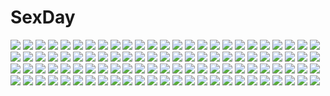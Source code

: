 # SexDay
![](https://konachan.com/image/764704f00ee01481cf5fcdcc2cb7f1e5/Konachan.com%20-%20102093%20book%20bow%20clouds%20glasses%20group%20hatsune_miku%20headphones%20kagamine_len%20kagamine_rin%20kaito%20male%20meiko%20pisuke%20sky%20thighhighs%20twintails%20vocaloid.jpg)
![](https://konachan.com/jpeg/61acf2c6fe5f8f047f0435a8d5649e82/Konachan.com%20-%20144545%20blonde_hair%20blush%20brown_eyes%20close%20long_hair%20oomuro_sakurako%20tagme_%28artist%29%20white%20yuru_yuri.jpg)
![](https://konachan.com/jpeg/ee25d5f867e910cc1428e6618efb56c3/Konachan.com%20-%20276221%20bedivere%20blush%20chibi%20drink%20euryale%20flowers%20frankenstein%20gilgamesh%20gloves%20medusa_%28lily%29%20mordred%20pink_hair%20purple_eyes%20saber%20scan%20short_hair%20souji_hougu.jpg)
![](https://konachan.com/image/5f403be85cf3a9cf76e96206bf2633f9/Konachan.com%20-%2066195%20megurine_luka%20vocaloid.jpg)
![](https://konachan.com/image/a16ac6dc0cc02bc8f5a68ee2e4836371/Konachan.com%20-%2087106%20chii%20chobits%20clamp%20dress.jpg)
![](https://konachan.com/image/dc215887051d7f44271e10fd61d87f2c/Konachan.com%20-%2012167%20bakuretsu_tenshi%20gun%20jo%20meg%20weapon.jpg)
![](https://konachan.com/image/9f0c305bffab7383a8266e94a68ced02/Konachan.com%20-%2024047%20aramaki_daisuke%20batou%20black%20boma%20ghost_in_the_shell%20ishikawa%20kusanagi_motoko%20pazu%20saito%20togusa.jpg)
![](https://konachan.com/image/5f0ebe894090b7839685afcf69a40062/Konachan.com%20-%2059739%20arima_senne%20black_hair%20boots%20breasts%20glasses%20long_hair%20open_shirt%20original%20panties%20phantasy_star%20pointed_ears%20red_eyes%20thighhighs%20underwear.jpg)
![](https://konachan.com/image/b9bdc71f992f392e1956b7fc8b3f1474/Konachan.com%20-%20169554%20bath%20blush%20breasts%20brown_eyes%20brown_hair%20long_hair%20navel%20nipples%20nude%20original%20takuya_kame%20wet.jpg)
![](https://konachan.com/image/95073f63c0c10e35b14ce5d8be97abc7/Konachan.com%20-%20204629%20aqua_eyes%20blonde_hair%20bubbles%20headdress%20original%20sakimichan%20underwater%20water%20watermark.jpg)
![](https://konachan.com/jpeg/dcc5aa833337a235d2ad808aeda9920f/Konachan.com%20-%20224873%20all_male%20astrot%20blonde_hair%20dio_brando%20gloves%20jojo_no_kimyou_na_bouken%20knife%20male%20red_eyes%20short_hair%20the_world%20weapon%20wristwear.jpg)
![](https://konachan.com/image/092d1fa8341259feaca199305bb4a500/Konachan.com%20-%20235524%20black_eyes%20black_hair%20hat%20karasu-san_%28syh3iua83%29%20shameimaru_aya%20short_hair%20touhou%20wings.jpg)
![](https://konachan.com/jpeg/87e38437f6219b168eb864a7f9c979b8/Konachan.com%20-%20297146%20barefoot%20bikini%20blue_eyes%20blush%20breasts%20brown_hair%20cameltoe%20cropped%20headphones%20long_hair%20nakano_miku%20red_hair%20swimsuit%20tears%20thighhighs%20topless.jpg)
![](https://konachan.com/image/e05a9702a504e09a3cd263334a10843e/Konachan.com%20-%2056561%20bikini%20fate_testarossa%20mahou_shoujo_lyrical_nanoha%20mahou_shoujo_lyrical_nanoha_strikers%20swimsuit%20takamachi_nanoha%20yuuno_scrya.jpg)
![](https://konachan.com/image/b5babde338f30d69fded5daa281a6e80/Konachan.com%20-%2090829%20blonde_hair%20feathers%20gloves%20green_eyes%20hat%20maplestory%20tsubaki_ki.jpg)
![](https://konachan.com/image/6f617db65372e532db9726e0e0e10d57/Konachan.com%20-%20231182%202girls%20aqua_eyes%20blue_hair%20bra%20breasts%20cleavage%20collar%20couch%20demon%20garter_belt%20headdress%20maid%20panties%20red_eyes%20shirt%20stockings%20tail%20tie%20underwear.jpg)
![](https://konachan.com/image/cfd563f6db00e87aa21c282ae04b3304/Konachan.com%20-%20201963%20animal%20bird%20bow%20brown_eyes%20brown_hair%20chain%20drink%20horns%20ibuki_suika%20katana%20long_hair%20ryosios%20scenic%20sword%20touhou%20weapon.jpg)
![](https://konachan.com/jpeg/6af1a4501fadb7e22195441dcba022f9/Konachan.com%20-%20192479%20aqua_eyes%20bow%20candy%20chibi%20chocolate%20computer%20drink%20food%20game_cg%20giga%20gray_hair%20group%20long_hair%20mermaid%20navel%20nironiro%20pocky%20red_eyes%20twintails.jpg)
![](https://konachan.com/jpeg/666f299d98a0c5f5ed280f5f493e9103/Konachan.com%20-%20283958%20apron%20black_hair%20blush%20bondage%20drink%20flowers%20gag%20headdress%20maid%20original%20red_eyes%20ribbons%20rope%20rose%20short_hair%20stockings%20thighhighs%20watermark.jpg)
![](https://konachan.com/jpeg/a69d1fbb9f8bd835aa3a6ba4a6dfa586/Konachan.com%20-%2041404%20tagme%20yuuki_tatsuya.jpg)
![](https://konachan.com/jpeg/932ce4e3555ef51cf751a576c3fe7916/Konachan.com%20-%2077781%20kagamine_rin%20tateshina_ryouko%20vocaloid.jpg)
![](https://konachan.com/image/16d766aaaff5f320b9ad4fc45c6691dc/Konachan.com%20-%2081144%20all_male%20kagamine_len%20male%20vocaloid.jpg)
![](https://konachan.com/image/7528ffbf6eddf4f10923b39d0e6881ad/Konachan.com%20-%20167460%20animal%20bird%20blonde_hair%20blue_eyes%20book%20bow%20doll%20dress%20feathers%20hat%20headdress%20mage%20purple_hair%20ribbons%20short_hair%20stairs%20touhou%20witch%20yellow_eyes.jpg)
![](https://konachan.com/image/65ab046b1457bb46b1666a8653908e94/Konachan.com%20-%20251675%20boots%20breasts%20brown_eyes%20brown_hair%20cleavage%20feathers%20long_hair%20lpip%20original%20white.jpg)
![](https://konachan.com/image/f66a50387a2a1b088b71c33bb510b1fc/Konachan.com%20-%20148294%20brown_hair%20hat%20japanese_clothes%20red_eyes%20ryuushou%20shameimaru_aya%20short_hair%20thighhighs%20touhou.jpg)
![](https://konachan.com/image/47653451549672d2c8f8ee156da748d9/Konachan.com%20-%2038095%20canal_volphied%20lost_universe%20nipples%20nude%20sex%20tentacles%20wave_ride.jpg)
![](https://konachan.com/image/4914cbb4baed9c03ad71c45187f48c1d/Konachan.com%20-%20153307%20bow%20breasts%20dress%20green_eyes%20green_hair%20kagiyama_hina%20long_hair%20nipples%20no_bra%20open_shirt%20tn_%28nakamatic-arsenal%29%20touhou.jpg)
![](https://konachan.com/jpeg/cf1cf6a9fe856a624292a3d4d4eb7b6d/Konachan.com%20-%20264860%20aqua_eyes%20barefoot%20bikini%20blonde_hair%20bosshi%20breasts%20cleavage%20erect_nipples%20long_hair%20navel%20original%20sketch%20spread_legs%20swimsuit.jpg)
![](https://konachan.com/jpeg/e37556b51af919b9619a3f20829c9956/Konachan.com%20-%20187549%20akakitsu%20anthropomorphism%20kantai_collection%20midway_hime.jpg)
![](https://konachan.com/jpeg/90fabeaa12064d0e824c58f31852b8f7/Konachan.com%20-%2086283%20hatsune_miku%20vocaloid.jpg)
![](https://konachan.com/image/2dcc41efb8d75449e2981d596d04149b/Konachan.com%20-%2021852%20animal%20azumanga_daioh%20cat%20kamineko.jpg)
![](https://konachan.com/jpeg/68828937c563f75fba0699255d0efde3/Konachan.com%20-%2046504%20hieda_no_akyuu%20pop%20touhou.jpg)
![](https://konachan.com/image/882c604faf5b79b5c32a2eff42c620c5/Konachan.com%20-%20260281%20aqua_eyes%20blonde_hair%20boots%20bow%20building%20christmas%20dennou_shoujo_youtuber_shiro%20hat%20pantyhose%20ribbons%20signed%20snow%20tagme_%28artist%29%20tree%20wink%20winter.jpg)
![](https://konachan.com/image/b6d438d81e3512d34b9306185c7bb750/Konachan.com%20-%20269703%20breasts%20cleavage%20close%20headphones%20jpeg_artifacts%20logo%20long_hair%20necklace%20pink_hair%20purple_eyes%20shade%20sonico%20super_sonico%20v-mag.jpg)
![](https://konachan.com/image/fc348c9e30cc3c6d5c39a3253a44e349/Konachan.com%20-%20276857%202girls%20animal%20ass%20black_hair%20blush%20bow%20breasts%20cat%20cat_smile%20catgirl%20fang%20long_hair%20nude%20original%20pink_hair%20red_eyes%20scarf%20syroh%20tail%20zoom_layer.jpg)
![](https://konachan.com/image/acea12786da09422209c9b8ba90dab21/Konachan.com%20-%20130060%20animal_ears%20black_hair%20chain%20foxgirl%20ganesagi%20long_hair%20original%20purple_eyes%20tail%20twintails%20weapon.jpg)
![](https://konachan.com/image/e901fa13dc2ba6e0e077c4d537a9e944/Konachan.com%20-%2045895%20emeraldas%20galaxy_express_999%20queen_emeraldas.jpg)
![](https://konachan.com/jpeg/2b38c44d89ffeb3071fb2843c4e799f9/Konachan.com%20-%20237128%202girls%20betsy%20black_hair%20blonde_hair%20blush%20bow%20catgirl%20choker%20hoodie%20long_hair%20naala%20navel%20original%20red_eyes%20shorts%20thighhighs%20twintails%20white.jpg)
![](https://konachan.com/jpeg/690092c9f7c364881f6ba2b9f5f0dbee/Konachan.com%20-%20169095%20blue_eyes%20blue_hair%20hat%20kawashiro_nitori%20rikkido%20short_hair%20skirt%20touhou%20twintails%20weapon.jpg)
![](https://konachan.com/image/0a1cc3878f4b20d0588f7ba1d0d5ef87/Konachan.com%20-%20106501%20cream_%28tiger_%26_bunny%29%20glasses%20nopan%20rca%20tiger_%26_bunny.jpg)
![](https://konachan.com/image/b1e43c75b15b43c78666dff78004c5d0/Konachan.com%20-%20107083%20akiba_rika%20dark%20ezaki_yuuichi%20hanbun_no_tsuki_ga_noboru_sora%20moon%20night%20sky%20stars%20totuka.jpg)
![](https://konachan.com/image/71457736e1ac8b2c52634b0b9917960a/Konachan.com%20-%20172751%20blue_eyes%20flowers%20green_hair%20hat%20headdress%20saden_%28magumo%29%20shikieiki_yamaxanadu%20skirt%20thighhighs%20touhou.jpg)
![](https://konachan.com/image/09f3f62a2546a07316954577ebc142ee/Konachan.com%20-%2023015%20air%20doll%20kamio_misuzu%20michiru%20puppet%20tohno_minagi.jpg)
![](https://konachan.com/image/3265d879feba1a316aaaab660b9616a2/Konachan.com%20-%20176665%20black_eyes%20black_hair%20blood%20boots%20light%20mikasa_ackerman%20scarf%20shingeki_no_kyojin%20third-party_edit%20weapon%20white.jpg)
![](https://konachan.com/jpeg/d7806d43cd5b215888337856a3081a9a/Konachan.com%20-%2031148%20bikini%20kakizaki_misa%20mahou_sensei_negima%20red%20swimsuit.jpg)
![](https://konachan.com/jpeg/21137b8ed7fbd597d2c95cad0c63ab79/Konachan.com%20-%20280019%20animal_ears%20black_hair%20feathers%20garter%20gun%20kneehighs%20nibiiro_shizuka%20original%20red_eyes%20scan%20short_hair%20skirt%20tie%20weapon%20white.jpg)
![](https://konachan.com/jpeg/779876bbf83575f8ea5e6dec902d5ba7/Konachan.com%20-%20272612%20alchemist_mafercca%20blush%20game_cg%20long_hair%20mirror_%28game%29%20purple_hair%20red_eyes%20summer%20tagme_%28artist%29%20witch.jpg)
![](https://konachan.com/jpeg/aebdf0f4f47098474e692f687d738673/Konachan.com%20-%20237650%20blonde_hair%20blush%20fast-runner-2024%20lizsharte_atismata%20ponytail%20saijaku_muhai_no_bahamut%20thighhighs%20white.jpg)
![](https://konachan.com/jpeg/c55bbb4b6cfb78a45872138efb89a647/Konachan.com%20-%20299282%20animal%20black_hair%20building%20city%20clouds%20flowers%20male%20moon%20nurikabe_%28mictlan-tecuhtli%29%20original%20scenic%20short_hair%20sky%20turtle.jpg)
![](https://konachan.com/jpeg/5782fcc2628d0d65a7ff0cc4d1fd0491/Konachan.com%20-%20209774%20black_hair%20breasts%20cleavage%20dangmill%20food%20fruit%20green_eyes%20hayami_kanade%20idolmaster%20idolmaster_cinderella_girls%20scarf%20short_hair.jpg)
![](https://konachan.com/jpeg/8062e5f2612d6305a2d581dbb0a8eeb3/Konachan.com%20-%20301741%20clouds%20demon%20hinatsu_nono%20hinatsu_nono_channel%20kurripu%20navel%20sky%20sunset%20tail%20water%20white_hair.jpg)
![](https://konachan.com/image/f13f316fb3147b7c752673792941869b/Konachan.com%20-%20133743%20aoha_%28twintail%29%20book%20nobody%20purple%20scenic%20shade%20touhou.jpg)
![](https://konachan.com/image/cde64b0e6c531a7fe6a85e57d413fe0e/Konachan.com%20-%20273053%20aliasing%20blindfold%20bondage%20breasts%20building%20censored%20city%20clouds%20daiaru%20dildo%20grass%20gray_hair%20leotard%20nier%20nipples%20ruins%20short_hair%20sky%20tattoo.jpg)
![](https://konachan.com/image/f7d7223b4c3355a9715bc3a04b1dc262/Konachan.com%20-%20118900%20cropped%20gosick%20megami%20scan%20victorique_de_broix.jpg)
![](https://konachan.com/jpeg/658d14560af3f7f3e7957c7290d3e0f5/Konachan.com%20-%20247059%20brown_hair%20chun_lanlanlan%20shameimaru_aya%20short_hair%20touhou%20water%20waterfall%20wings.jpg)
![](https://konachan.com/image/b39efc6a3dbaee0a77287402daf07400/Konachan.com%20-%205180%20idolmaster%20jpeg_artifacts%20minase_iori%20ueda_yumehito.jpg)
![](https://konachan.com/image/63b0a6f77f1c188eb03fd1a4f86b29f2/Konachan.com%20-%2070731%20fate_testarossa%20mahou_shoujo_lyrical_nanoha%20mahou_shoujo_lyrical_nanoha_the_movie_1st%20moon%20sky%20thighhighs.jpg)
![](https://konachan.com/jpeg/58c7d487cbba04276868b5442c2054db/Konachan.com%20-%20227253%20blonde_hair%20blush%20bra%20breast_hold%20breasts%20cleavage%20heirou%20panties%20purple_eyes%20tagme_%28character%29%20third-party_edit%20underwear%20white.jpg)
![](https://konachan.com/jpeg/abef10a0b7f0985cd7e630a4e349ba1c/Konachan.com%20-%20182183%20blonde_hair%20breasts%20censored%20game_cg%20green_eyes%20minatsuki_arumi%20my_sister%20nipples%20sex%20sumeragi_leia%20tears%20underwear.jpg)
![](https://konachan.com/jpeg/4033b61306d1983dcec19ecb07b01feb/Konachan.com%20-%20181806%20bikini%20breasts%20brown_hair%20cleavage%20coffee-kizoku%20green_eyes%20maid%20navel%20swimsuit%20white.jpg)
![](https://konachan.com/image/daadc97fb7eaa1307d3024749cd4e8e1/Konachan.com%20-%20300496%20anthropomorphism%20brown_eyes%20couch%20gray_hair%20green_hair%20headband%20kantai_collection%20loli%20long_hair%20sensen%20signed%20twintails%20zuikaku_%28kancolle%29.jpg)
![](https://konachan.com/image/99df880c4515e42cafe7b569ce8806e8/Konachan.com%20-%20303771%202girls%20aliasing%20animal_ears%20blue_eyes%20computer%20drums%20hoji_%28hooooooooji1029%29%20instrument%20original%20short_hair.jpg)
![](https://konachan.com/image/54bb482e5e53eb1335563794138990d8/Konachan.com%20-%2057880%20group%20guraida%20hatsune_miku%20kagamine_len%20kagamine_rin%20kaito%20male%20meiko%20vocaloid%20white.jpg)
![](https://konachan.com/image/0f52772390ddc0ff1459b1a0a65022d7/Konachan.com%20-%2075843%20katana%20kill_bill%20natsume_aya%20parody%20sword%20tenjou_tenge%20weapon.jpg)
![](https://konachan.com/jpeg/584bf9c2d612a625d9a5b29f387e5a55/Konachan.com%20-%2029296%20shakugan_no_shana%20shana.jpg)
![](https://konachan.com/image/4026825f7e9cae65ce58ba96c540f8b1/Konachan.com%20-%20102690%20blonde_hair%20blue_eyes%20dress%20feathers%20kagamine_rin%20necklace%20ueno_tsuki%20vocaloid%20wings.jpg)
![](https://konachan.com/jpeg/378b01e455026b920790abc54ef76e6f/Konachan.com%20-%2091995%20all-time%20brown_hair%20censored%20fellatio%20futsu_janai%20game_cg%20himesawa_sayaka%20penis%20pussy%20pussy_juice%20red_eyes%20vibrator.jpg)
![](https://konachan.com/image/3fc77172f065f3a8bff1c2e14839d9f8/Konachan.com%20-%2026815%20nana%20nana_%28series%29%20osaki_nana%20silhouette.jpg)
![](https://konachan.com/image/81ca1061d1d157e28da3a3498f2b3d55/Konachan.com%20-%206154%20ghost_hunt%20hara_masako.jpg)
![](https://konachan.com/jpeg/6f66c41466bfb14fe3b31a32ac28010a/Konachan.com%20-%20174634%20bikini_top%20black_hair%20black_rock_shooter%20blue_eyes%20boots%20bsl%20chain%20fire%20kuroi_mato%20scar%20shorts%20twintails.jpg)
![](https://konachan.com/image/fe1e3ffc82c0f9eec213452a75dd9df4/Konachan.com%20-%2077145%20akiyama_mio%20cosplay%20hirasawa_yui%20k-on%21%20kotobuki_tsumugi%20nakano_azusa%20tainaka_ritsu.jpg)
![](https://konachan.com/image/a841b6268ea23aa531ea84aaa84d1631/Konachan.com%20-%2041687%20all_male%20dino_cavallone%20katekyou_hitman_reborn%20male.jpg)
![](https://konachan.com/jpeg/81ad3201d37f6a3565e3d857b0f1a5ef/Konachan.com%20-%20167599%20animal_ears%20blush%20breasts%20brown_eyes%20brown_hair%20navel%20nipples%20nude%20original%20ribbons%20sogaya%20tail%20white.jpg)
![](https://konachan.com/image/cd182e80e6a23050bec7c016ef992620/Konachan.com%20-%20125631%20black%20close%20guilty_crown%20nude%20pink_hair%20realistic%20red_eyes%20toros%20yuzuriha_inori.jpg)
![](https://konachan.com/image/90ec964828a5967cb32b401cc7b8e856/Konachan.com%20-%20301400%20aqua_eyes%20blonde_hair%20fate_grand_order%20fate_%28series%29%20hat%20inarin_%28user_tgfg4783%29%20mysterious_heroine_x%20parody%20ponytail%20scarf%20short_hair%20yellow.jpg)
![](https://konachan.com/jpeg/2d366be31e53a4c87a8504a95ede5233/Konachan.com%20-%20212609%20aqua_eyes%20aqua_hair%20ass%20barefoot%20bed%20blush%20bow%20cirno%20fairy%20nude%20short_hair%20suisai.%20touhou%20wings.jpg)
![](https://konachan.com/image/31f76b84190b8f7a63a57e13d72f6877/Konachan.com%20-%20182886%20bikini%20breasts%20flowers%20green_eyes%20jpeg_artifacts%20long_hair%20minamon_%28vittel221%29%20navel%20purple_hair%20swimsuit%20toujou_nozomi.jpg)
![](https://konachan.com/image/45a2d139e02782db9a3405f70abb351a/Konachan.com%20-%20269630%20animal_ears%20apron%20blush%20drink%20flat_chest%20food%20green_hair%20heart%20horns%20loli%20long_hair%20monmusu_harem%20namaru_%28summer_dandy%29%20socks%20yellow_eyes.jpg)
![](https://konachan.com/jpeg/1da2691c44d44a1bc8e0e947c9166787/Konachan.com%20-%2099441%20bra%20breasts%20brown_eyes%20brown_hair%20cleavage%20game_cg%20hosaka_hina%20hulotte%20ikegami_akane%20navel%20panties%20underwear%20undressing%20with_ribbon.jpg)
![](https://konachan.com/jpeg/d92f60984814a71b521376caf32f1b95/Konachan.com%20-%20203633%202girls%20ar_nosurge_ode_to_an_unborn_star%20breasts%20casty_rianoit%20cleavage%20gust_%28company%29%20ion_%28ciel_nosurge%29%20ntny%20scan%20thighhighs.jpg)
![](https://konachan.com/jpeg/45605372ea715b5c2966568cb1bcd92a/Konachan.com%20-%20269797%20bikini%20bow%20breasts%20brown_hair%20cleavage%20clouds%20green_eyes%20hoodie%20long_hair%20navel%20original%20red_eyes%20ribbons%20skirt%20sky%20swimsuit%20twintails%20waifu2x%20water.jpg)
![](https://konachan.com/image/7e89e22cfcec101d55b6197279ad373b/Konachan.com%20-%20191946%20blonde_hair%20blood%20blue_eyes%20boots%20choker%20doomfest%20hat%20pantyhose%20senran_kagura%20sword%20weapon%20wings%20yomi_%28senran_kagura%29.jpg)
![](https://konachan.com/jpeg/cfea1cd864ebfb06cd4d6edbdf73c03f/Konachan.com%20-%20280617%20blush%20close%20dressing%20elbow_gloves%20elnowar_seylan%20endro%21%20flat_chest%20gloves%20headband%20long_hair%20matokechi%20pointed_ears%20purple_eyes%20purple_hair.jpg)
![](https://konachan.com/image/018be2a0412fe7000b8462bb30e75cd9/Konachan.com%20-%20244494%20ball%20barefoot%20black_hair%20bow%20fan%20japanese_clothes%20jname%20long_hair%20original%20pink_eyes.jpg)
![](https://konachan.com/image/4b1c4c0b62a175941124afd03b9d5cd2/Konachan.com%20-%20239053%20anthropomorphism%20blush%20brown_eyes%20brown_hair%20kamiyan191969%20kantai_collection%20kisaragi_%28kancolle%29%20long_hair%20school_uniform%20skirt.jpg)
![](https://konachan.com/image/8c322c6c7019797f9a3c32c579d2f261/Konachan.com%20-%2061180%20hatsune_miku%20mikumix%20vocaloid%20zain.jpg)
![](https://konachan.com/image/e4c85c5de951c7fda7226a13907e8fe7/Konachan.com%20-%207530%20aozora_no_mieru_oka%20hayami_iori%20izumi_tsubasu%20nishimura_haruna%20nishimura_konatsu%20ryohka.jpg)
![](https://konachan.com/image/b23e8521e1305f36fcf4be0290c5e2f4/Konachan.com%20-%20180757%20bike_shorts%20blue_eyes%20blush%20braids%20cameltoe%20dress%20gray_hair%20headdress%20long_hair%20maid%20panties%20shorts%20skirt%20skirt_lift%20touhou%20underwear%20white.jpg)
![](https://konachan.com/image/0be0f08e1f0c5238338d61358dd6daac/Konachan.com%20-%2015439%20azuma_kiyohiko%20koiwai_yotsuba%20music%20yotsubato%21.jpg)
![](https://konachan.com/image/45d07a21975c3f04842e417c39946ed2/Konachan.com%20-%20225789%202girls%20anthropomorphism%20blush%20brown_hair%20japanese_clothes%20katana%20kimono%20petals%20purple_eyes%20purple_hair%20red_eyes%20rerrere%20sword%20umbrella%20weapon.jpg)
![](https://konachan.com/image/d603f3c5d3fa7f81a0a327bc777ac889/Konachan.com%20-%20269028%202girls%20animal%20azur_lane%20bear%20blue_hair%20blush%20breasts%20brown_hair%20chinese_dress%20flat_chest%20long_hair%20nipples%20panda%20red_eyes%20thighhighs%20twintails.jpg)
![](https://konachan.com/image/fcdfb7883be3b9fd7788284ba1630651/Konachan.com%20-%20122649%20hatsune_miku%20japanese_clothes%20kotobamaru%20vocaloid.jpg)
![](https://konachan.com/image/96f4e5cc42ab59e5f03371e160bbd735/Konachan.com%20-%2051809%20breasts%20galge.com%20logo%20makiya_akari%20nipples%20open_shirt%20panties%20underwear.jpg)
![](https://konachan.com/image/85f10cf9aa5c412b764bf5c903afbd4c/Konachan.com%20-%2093253%20blonde_hair%20bow%20ribbons%20short_hair%20toramaru_shou%20touhou%20yellow_eyes.jpg)
![](https://konachan.com/jpeg/17586663b2833afd918d5aa9d9d0730e/Konachan.com%20-%2070990%20blush%20bra%20komori_kei%20panties%20princess_lover%20seika_houjouin%20striped_panties%20underwear.jpg)
![](https://konachan.com/image/521e84381d2c42bfbabfb27faa702432/Konachan.com%20-%2092958%20tagme.jpg)
![](https://konachan.com/image/181701016d4d37112f95fc39f361183c/Konachan.com%20-%2076767%20animal_ears%20blush%20japanese_clothes%20kimono%20wink.jpg)
![](https://konachan.com/image/f9e858da1382a777cf21958812d0b354/Konachan.com%20-%2044431%20air%20card_captor_sakura%20kamio_misuzu%20kero%20kinomoto_sakura.jpg)
![](https://konachan.com/image/26ca5169b61bc5d96faf4393df17f191/Konachan.com%20-%2020904%20suzumiya_haruhi%20suzumiya_haruhi_no_yuutsu.jpg)
![](https://konachan.com/jpeg/ab7769327ea87351e462aa81cb21edf6/Konachan.com%20-%20146557%20akaza_akane%20akaza_akari%20funami_mari%20funami_yui%20ikeda_chitose%20naraba_yueni%20oomuro_hanako%20panties%20shoujo_ai%20sugiura_ayano%20topless%20underwear%20yuru_yuri.jpg)
